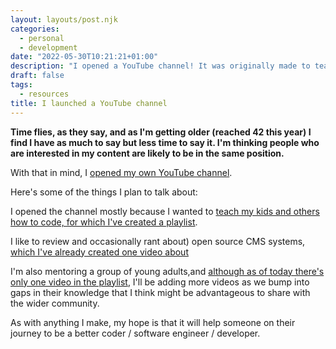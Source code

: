 ```yaml
---
layout: layouts/post.njk
categories:
  - personal
  - development
date: "2022-05-30T10:21:21+01:00"
description: "I opened a YouTube channel! It was originally made to teach some kids coding schools, but I think it might prove to be a useful resource I'll be using more often."
draft: false
tags:
  - resources
title: I launched a YouTube channel
---
```

**Time flies, as they say, and as I'm getting older (reached 42 this year) I find I have as much to say but less time to say it. I'm thinking people who are interested in my content are likely to be in the same position.**

With that in mind, I [opened my own YouTube channel](https://www.youtube.com/channel/UCzbL3ZYvJWzJbrbHCgZLDJQ).

Here's some of the things I plan to talk about:

I opened the channel mostly because I wanted to [teach my kids and others how to code, for which I've created a playlist](https:9//www.youtube.com/playlist?list=PLB3rPzXxlZBdnaRBZ-5bwoRA3Hrisdvmk).

I like to review and occasionally rant about) open source CMS systems, [which I've already created one video about](https://www.youtube.com/watch?v=QGVGRqjtx-o)

I'm also mentoring a group of young adults,and [although as of today there's only one video in the playlist](https://www.youtube.com/playlist?list=PLB3rPzXxlZBepLYmmRIuBPvrP4S-PnWZq), I'll be adding more videos as we bump into gaps in their knowledge that I think might be advantageous to share with the wider community.

As with anything I make, my hope is that it will help someone on their journey to be a better coder / software engineer / developer.

